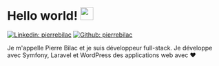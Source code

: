 #  Hello world! <img src="https://media.giphy.com/media/hvRJCLFzcasrR4ia7z/giphy.gif" width="30px">
[![Linkedin: pierrebilac](https://img.shields.io/badge/LinkedIn-0077B5?style=for-the-badge&logo=linkedin&logoColor=white)](https://www.linkedin.com/in/pierrebilac/)
[![Github: pierrebilac](https://img.shields.io/badge/GitHub-100000?style=for-the-badge&logo=github&logoColor=white)](https://github.com/pierrebilac)


Je m'appelle Pierre Bilac et je suis développeur full-stack. Je développe avec Symfony, Laravel et WordPress des applications web avec ❤️
